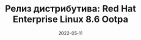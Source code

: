 ---
layout: post
title:  "Релиз дистрибутива: Red Hat Enterprise Linux 8.6 Ootpa"
date: 2022-05-11   
---